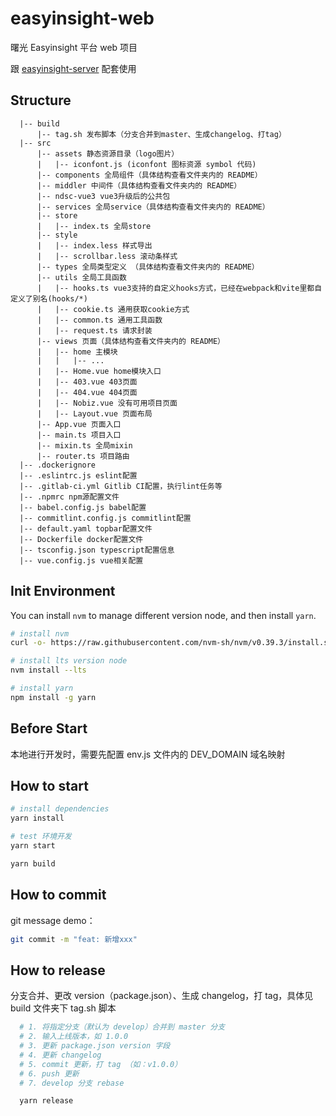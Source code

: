 # easyinsight-web

曙光 Easyinsight 平台 web 项目

跟 [easyinsight-server](https://github.com/eventtracing/easyinsight-server) 配套使用

## Structure
```
  |-- build
      |-- tag.sh 发布脚本（分支合并到master、生成changelog、打tag）
  |-- src
      |-- assets 静态资源目录（logo图片）
      |   |-- iconfont.js (iconfont 图标资源 symbol 代码)
      |-- components 全局组件（具体结构查看文件夹内的 README）
      |-- middler 中间件（具体结构查看文件夹内的 README）
      |-- ndsc-vue3 vue3升级后的公共包
      |-- services 全局service（具体结构查看文件夹内的 README）
      |-- store
      |   |-- index.ts 全局store
      |-- style
      |   |-- index.less 样式导出
      |   |-- scrollbar.less 滚动条样式
      |-- types 全局类型定义 （具体结构查看文件夹内的 README）
      |-- utils 全局工具函数
      |   |-- hooks.ts vue3支持的自定义hooks方式，已经在webpack和vite里都自定义了别名(hooks/*)
      |   |-- cookie.ts 通用获取cookie方式
      |   |-- common.ts 通用工具函数
      |   |-- request.ts 请求封装
      |-- views 页面（具体结构查看文件夹内的 README）
      |   |-- home 主模块
      |   |   |-- ...
      |   |-- Home.vue home模块入口
      |   |-- 403.vue 403页面
      |   |-- 404.vue 404页面
      |   |-- Nobiz.vue 没有可用项目页面
      |   |-- Layout.vue 页面布局
      |-- App.vue 页面入口
      |-- main.ts 项目入口
      |-- mixin.ts 全局mixin
      |-- router.ts 项目路由
  |-- .dockerignore
  |-- .eslintrc.js eslint配置
  |-- .gitlab-ci.yml Gitlib CI配置，执行lint任务等
  |-- .npmrc npm源配置文件
  |-- babel.config.js babel配置
  |-- commitlint.config.js commitlint配置
  |-- default.yaml topbar配置文件
  |-- Dockerfile docker配置文件
  |-- tsconfig.json typescript配置信息
  |-- vue.config.js vue相关配置
```

## Init Environment

You can install `nvm` to manage different version node, and then install `yarn`.

```bash
# install nvm
curl -o- https://raw.githubusercontent.com/nvm-sh/nvm/v0.39.3/install.sh | bash

# install lts version node
nvm install --lts

# install yarn
npm install -g yarn
```

## Before Start

本地进行开发时，需要先配置 env.js 文件内的 DEV_DOMAIN 域名映射

## How to start

``` bash
# install dependencies
yarn install

# test 环境开发
yarn start

yarn build
```

## How to commit

git message demo：

```bash
git commit -m "feat: 新增xxx"
```

## How to release

分支合并、更改 version（package.json）、生成 changelog，打 tag，具体见 build 文件夹下 tag.sh 脚本

```bash
  # 1. 将指定分支（默认为 develop）合并到 master 分支
  # 2. 输入上线版本，如 1.0.0
  # 3. 更新 package.json version 字段
  # 4. 更新 changelog
  # 5. commit 更新，打 tag （如：v1.0.0）
  # 6. push 更新
  # 7. develop 分支 rebase

  yarn release
```
